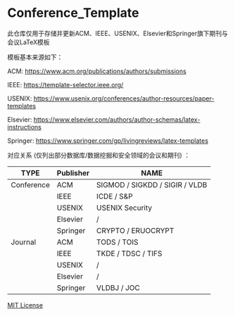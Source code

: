 # Conference_Template

此仓库仅用于存储并更新ACM、IEEE、USENIX、Elsevier和Springer旗下期刊与会议LaTeX模板

模板基本来源如下：

ACM: https://www.acm.org/publications/authors/submissions

IEEE: https://template-selector.ieee.org/

USENIX: https://www.usenix.org/conferences/author-resources/paper-templates

Elsevier: https://www.elsevier.com/authors/author-schemas/latex-instructions

Springer: https://www.springer.com/gp/livingreviews/latex-templates

对应关系 (仅列出部分数据库/数据挖掘和安全领域的会议和期刊) ：

| TYPE       | Publisher | NAME                           |
| ---------- | --------- | ------------------------------ |
| Conference | ACM       | SIGMOD / SIGKDD / SIGIR / VLDB |
|            | IEEE      | ICDE / S&P                     |
|            | USENIX    | USENIX Security                |
|            | Elsevier  | /                              |
|            | Springer  | CRYPTO / ERUOCRYPT             |
| Journal    | ACM       | TODS / TOIS                    |
|            | IEEE      | TKDE / TDSC / TIFS             |
|            | USENIX    | /                              |
|            | Elsevier  | /                              |
|            | Springer  | VLDBJ / JOC                    |



[MIT License](https://opensource.org/licenses/MIT)










